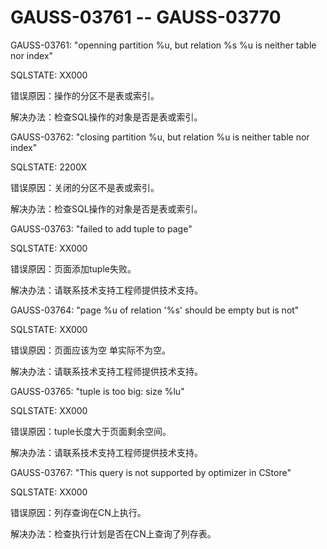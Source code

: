 # GAUSS-03761 -- GAUSS-03770

GAUSS-03761: "openning partition %u, but relation %s %u is neither table nor index"

SQLSTATE: XX000

错误原因：操作的分区不是表或索引。

解决办法：检查SQL操作的对象是否是表或索引。

GAUSS-03762: "closing partition %u, but relation %u is neither table nor index"

SQLSTATE: 2200X

错误原因：关闭的分区不是表或索引。

解决办法：检查SQL操作的对象是否是表或索引。

GAUSS-03763: "failed to add tuple to page"

SQLSTATE: XX000

错误原因：页面添加tuple失败。

解决办法：请联系技术支持工程师提供技术支持。

GAUSS-03764: "page %u of relation '%s' should be empty but is not"

SQLSTATE: XX000

错误原因：页面应该为空 单实际不为空。

解决办法：请联系技术支持工程师提供技术支持。

GAUSS-03765: "tuple is too big: size %lu"

SQLSTATE: XX000

错误原因：tuple长度大于页面剩余空间。

解决办法：请联系技术支持工程师提供技术支持。

GAUSS-03767: "This query is not supported by optimizer in CStore"

SQLSTATE: XX000

错误原因：列存查询在CN上执行。

解决办法：检查执行计划是否在CN上查询了列存表。
